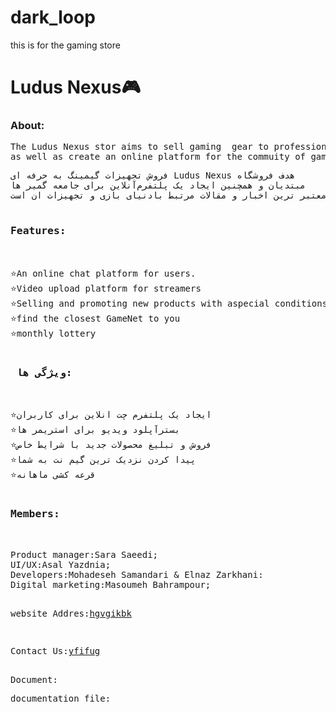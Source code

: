 # dark_loop
this is for the gaming store
<h1>Ludus Nexus🎮</h1>
<h3>About:</h3>
<pre>The Ludus Nexus stor aims to sell gaming  gear to professional
as well as create an online platform for the commuity of gamers and streamers,and cover the most up-to-date and reliable news and articles related to the world of gamimg and its gear.</pre>
<pre>فروش تجهیزات گیمینگ به حرفه ای Ludus Nexus هدف فروشگاه 
مبتدیان‌ و همچنین ایجاد یک پلتفرم‌آنلاین برای جامعه گمیر ها 
و استریمرها و پوشش بروز ترین و معتبر ترین اخبار‌‌ و مقالات مرتبط بادنیای بازی و تجهیزات ان است
</per>
<h3>Features:</h3>
<per>
⭐An online chat platform for users.
⭐Video upload platform for streamers
⭐Selling and promoting new products with aspecial conditions.
⭐find the closest GameNet to you
⭐monthly lottery
</per>
<h3> ویژگی ها:</h3>
<per>
⭐ایجاد یک پلتفرم چت انلاین برای کاربران
⭐بستر‌آپلود ویدیو برای استریمر ها
⭐فروش و تبلیغ محصولات جدید با شرایط خاص  
⭐پیدا کردن نزدیک ترین گیم نت به شما    
⭐قرعه کشی ماهانه   
</per>
<h3>Members:</h3>
<per>
Product manager:Sara Saeedi;
UI/UX:Asal Yazdnia;
Developers:Mohadeseh Samandari & Elnaz Zarkhani:
Digital marketing:Masoumeh Bahrampour;
</per>
<p>website Addres:<a href="#">hgvgikbk</a></p>
<p>Contact Us:<a href="#">yfifug</a></p>
Document:
<p>documentation file:<a href=""></a></p>